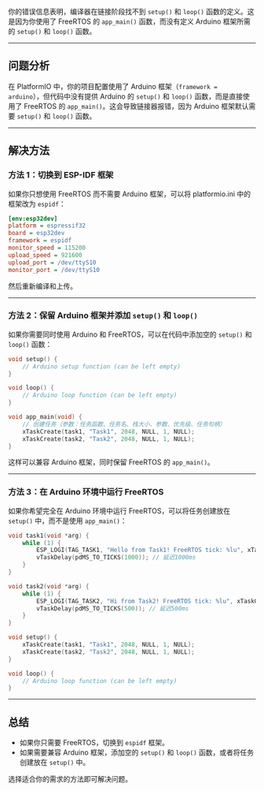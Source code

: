 你的错误信息表明，编译器在链接阶段找不到 `setup()` 和 `loop()` 函数的定义。这是因为你使用了 FreeRTOS 的 `app_main()` 函数，而没有定义 Arduino 框架所需的 `setup()` 和 `loop()` 函数。

---

## 问题分析

在 PlatformIO 中，你的项目配置使用了 Arduino 框架（`framework = arduino`），但代码中没有提供 Arduino 的 `setup()` 和 `loop()` 函数，而是直接使用了 FreeRTOS 的 `app_main()`。这会导致链接器报错，因为 Arduino 框架默认需要 `setup()` 和 `loop()` 函数。

---

## 解决方法

### 方法 1：切换到 ESP-IDF 框架
如果你只想使用 FreeRTOS 而不需要 Arduino 框架，可以将 platformio.ini 中的框架改为 `espidf`：

```ini
[env:esp32dev]
platform = espressif32
board = esp32dev
framework = espidf
monitor_speed = 115200
upload_speed = 921600
upload_port = /dev/ttyS10
monitor_port = /dev/ttyS10
```

然后重新编译和上传。

---

### 方法 2：保留 Arduino 框架并添加 `setup()` 和 `loop()`
如果你需要同时使用 Arduino 和 FreeRTOS，可以在代码中添加空的 `setup()` 和 `loop()` 函数：

```cpp
void setup() {
    // Arduino setup function (can be left empty)
}

void loop() {
    // Arduino loop function (can be left empty)
}

void app_main(void) {
    // 创建任务（参数：任务函数、任务名、栈大小、参数、优先级、任务句柄）
    xTaskCreate(task1, "Task1", 2048, NULL, 1, NULL);
    xTaskCreate(task2, "Task2", 2048, NULL, 1, NULL);
}
```

这样可以兼容 Arduino 框架，同时保留 FreeRTOS 的 `app_main()`。

---

### 方法 3：在 Arduino 环境中运行 FreeRTOS
如果你希望完全在 Arduino 环境中运行 FreeRTOS，可以将任务创建放在 `setup()` 中，而不是使用 `app_main()`：

```cpp
void task1(void *arg) {
    while (1) {
        ESP_LOGI(TAG_TASK1, "Hello from Task1! FreeRTOS tick: %lu", xTaskGetTickCount());
        vTaskDelay(pdMS_TO_TICKS(1000)); // 延迟1000ms
    }
}

void task2(void *arg) {
    while (1) {
        ESP_LOGI(TAG_TASK2, "Hi from Task2! FreeRTOS tick: %lu", xTaskGetTickCount());
        vTaskDelay(pdMS_TO_TICKS(500)); // 延迟500ms
    }
}

void setup() {
    xTaskCreate(task1, "Task1", 2048, NULL, 1, NULL);
    xTaskCreate(task2, "Task2", 2048, NULL, 1, NULL);
}

void loop() {
    // Arduino loop function (can be left empty)
}
```

---

## 总结

- 如果你只需要 FreeRTOS，切换到 `espidf` 框架。
- 如果需要兼容 Arduino 框架，添加空的 `setup()` 和 `loop()` 函数，或者将任务创建放在 `setup()` 中。

选择适合你的需求的方法即可解决问题。